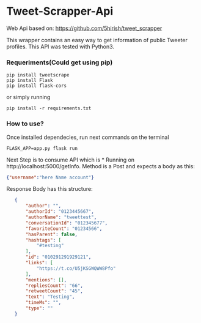 # Tweet-Scrapper-Api

Web Api based on: https://github.com/5hirish/tweet_scrapper

This wrapper contains an easy way to get information of public Tweeter profiles.
This API was tested with Python3.


### Requeriments(Could get using pip)

```
pip install tweetscrape
pip install Flask
pip install flask-cors
```

or simply running

```
pip install -r requirements.txt
```

### How to use?

Once installed dependecies, run next commands on the terminal

```
FLASK_APP=app.py flask run
```
Next Step is to consume API which is * Running on http://localhost:5000/getInfo.
Method is a Post and expects a body as this:

```json
{"username":"here Name account"}
```
Response Body has this structure: 

```json
   {
       "author": "",
       "authorId": "0123445667",
       "authorName": "tweettest",
       "conversationId": "012345677",
       "favoriteCount": "01234566",
       "hasParent": false,
       "hashtags": [
           "#testing"
       ],
       "id": "010291291929121",
       "links": [
           "https://t.co/U5jKSGWQWW8Pfo"
       ],
       "mentions": [],
       "repliesCount": "66",
       "retweetCount": "45",
       "text": "Testing",
       "timeMs": "",
       "type": ""
   }
```





